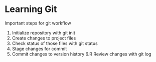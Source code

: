 # Learning Git

Important steps for git workflow

1. Initialize repository with git init
2. Create changes to project files
3. Check status of those files with git status
4.  Stage changes for commit
5. Commit changes to version history
6.R Review changes with git log
